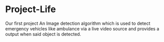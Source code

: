 # Project-Life
Our first project
An Image detection algorithm which is used to detect emergency vehicles like ambulance via a live video source and provides a output when said object is detected.
